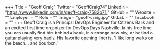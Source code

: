 +++
Title = "Geoff Craig"
Twitter = "GeoffCraig74"
LinkedIn = "https://www.linkedin.com/in/geoff-craig-7582b71/"
GitHub = ""
Website = ""
Employer = ""
Role = ""
Image = "geoff-craig.jpg"
GitLab = ""
Facebook = ""
+++
Geoff Craig is a Principal DevOps Engineer for Citizens Bank and an excited first time organizer for DevOps Days Nashville.  In his free time you can usually find him behind a book, in a strange new city, or behind a guitar playing very badly.  His favorite opening liner is,  &#39;I like long walks on the beach…  and bourbon.&#39;